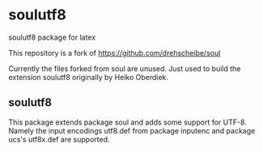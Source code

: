 # soulutf8

soulutf8 package for latex


This repository is a fork of https://github.com/drehscheibe/soul

Currently the files forked from soul are unused.
Just used to build the extension soulutf8 originally by Heiko Oberdiek.

## soulutf8

This package extends package soul and adds some support
for UTF-8. Namely the input encodings utf8.def
from package inputenc and
package ucs's utf8x.def are supported.

